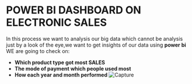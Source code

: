 # POWER BI DASHBOARD ON ELECTRONIC SALES 
In this process we want to analysis our big data which cannot be analysis just by a look of the eye,we want to get insights of our data using 
**power bi** 
WE are going to check on:
- **Which product type got most SALES**
- **The mode of payment which people used most**
- **How each year and month performed**
  ![Capture](https://github.com/user-attachments/assets/dccb108e-674d-4814-be10-737fca8e0f6f)
